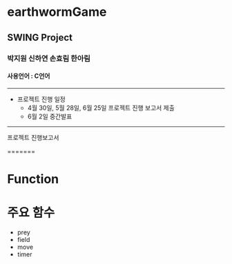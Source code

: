 
# earthwormGame
## SWING Project
### 박지원 신하연 손효림 한아림
#### 사용언어 : C언어
___

+ 프로젝트 진행 일정 
  + 4월 30일, 5월 28일, 6월 25일 프로젝트 진행 보고서 제출
  + 6월 2일 중간발표

___
프로젝트 진행보고서

=======
# Function
# 주요 함수
+ prey
+ field
+ move
+ timer
